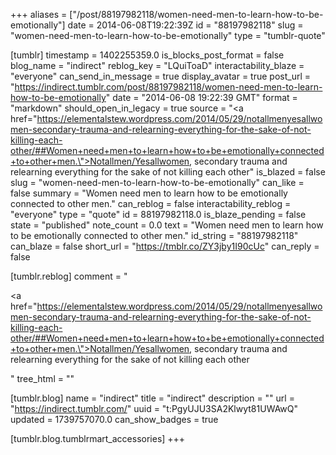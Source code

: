 +++
aliases = ["/post/88197982118/women-need-men-to-learn-how-to-be-emotionally"]
date = 2014-06-08T19:22:39Z
id = "88197982118"
slug = "women-need-men-to-learn-how-to-be-emotionally"
type = "tumblr-quote"

[tumblr]
timestamp = 1402255359.0
is_blocks_post_format = false
blog_name = "indirect"
reblog_key = "LQuiToaD"
interactability_blaze = "everyone"
can_send_in_message = true
display_avatar = true
post_url = "https://indirect.tumblr.com/post/88197982118/women-need-men-to-learn-how-to-be-emotionally"
date = "2014-06-08 19:22:39 GMT"
format = "markdown"
should_open_in_legacy = true
source = "<a href=\"https://elementalstew.wordpress.com/2014/05/29/notallmenyesallwomen-secondary-trauma-and-relearning-everything-for-the-sake-of-not-killing-each-other/##Women+need+men+to+learn+how+to+be+emotionally+connected+to+other+men.\">Notallmen/Yesallwomen, secondary trauma and relearning everything for the sake of not killing each other</a>"
is_blazed = false
slug = "women-need-men-to-learn-how-to-be-emotionally"
can_like = false
summary = "Women need men to learn how to be emotionally connected to other men."
can_reblog = false
interactability_reblog = "everyone"
type = "quote"
id = 88197982118.0
is_blaze_pending = false
state = "published"
note_count = 0.0
text = "Women need men to learn how to be emotionally connected to other men."
id_string = "88197982118"
can_blaze = false
short_url = "https://tmblr.co/ZY3jby1I90cUc"
can_reply = false

[tumblr.reblog]
comment = "<p><a href=\"https://elementalstew.wordpress.com/2014/05/29/notallmenyesallwomen-secondary-trauma-and-relearning-everything-for-the-sake-of-not-killing-each-other/##Women+need+men+to+learn+how+to+be+emotionally+connected+to+other+men.\">Notallmen/Yesallwomen, secondary trauma and relearning everything for the sake of not killing each other</a></p>"
tree_html = ""

[tumblr.blog]
name = "indirect"
title = "indirect"
description = ""
url = "https://indirect.tumblr.com/"
uuid = "t:PgyUJU3SA2Klwyt81UWAwQ"
updated = 1739757070.0
can_show_badges = true

[tumblr.blog.tumblrmart_accessories]
+++
